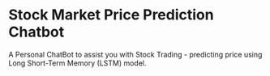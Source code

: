 # Stock Market Price Prediction Chatbot
 A Personal ChatBot to assist you with Stock Trading - predicting price using Long Short-Term Memory (LSTM) model.
